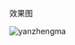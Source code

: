 效果图

![yanzhengma](https://user-images.githubusercontent.com/45622773/127701188-5b20e77e-63a9-41a2-9bf8-adc29baa496a.jpg)

